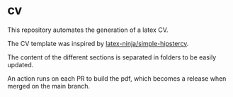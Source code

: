 # cv

This repository automates the generation of a latex CV.

The CV template was inspired by [latex-ninja/simple-hipstercv](https://github.com/latex-ninja/simple-hipstercv/).

The content of the different sections is separated in folders to be easily updated.

An action runs on each PR to build the pdf, which becomes a release when merged on the main branch.